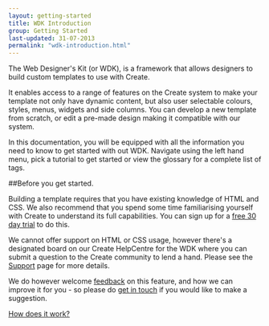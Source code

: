 ```yaml
---
layout: getting-started
title: WDK Introduction
group: Getting Started
last-updated: 31-07-2013
permalink: "wdk-introduction.html"
---
```



The Web Designer's Kit (or WDK), is a framework that allows designers to build custom templates to use with Create.

It enables access to a range of features on the Create system to make your template not only have dynamic content, but also user selectable colours, styles, menus, widgets and side columns. You can develop a new template from scratch, or edit a pre-made design making it compatible with our system.

In this documentation, you will be equipped with all the information you need to know to get started with out WDK. Navigate using the left hand menu, pick a tutorial to get started or view the glossary for a complete list of tags.

##Before you get started.

Building a template requires that you have existing knowledge of HTML and CSS. We also recommend that you spend some time familiarising yourself with Create to understand its full capabilities. You can sign up for a [free 30 day trial](http://www.create.net/signup.phtml) to do this.

We cannot offer support on HTML or CSS usage, however there's a designated board on our Create HelpCentre for the WDK where you can submit a question to the Create community to lend a hand. Please see the [Support](pages/support/01how-it-works.html) page for more details.

We do however welcome [feedback](http://www.create.net/contact.phtml?showpage=contactform) on this feature, and how we can improve it for you - so please do [get in touch](http://www.create.net/contact.phtml?showpage=contactform) if you would like to make a suggestion.


[How does it work?](index.html)